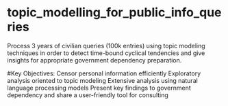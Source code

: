 # topic_modelling_for_public_info_queries
Process 3 years of civilian queries (100k entries) using topic modeling techniques in order to detect time-bound cyclical tendencies and give insights for appropriate government dependency preparation.



#Key Objectives:
Censor personal information efficiently
Exploratory analysis oriented to topic modeling
Extensive analysis using natural language processing models
Present key findings to government dependency and share a user-friendly tool for consulting
